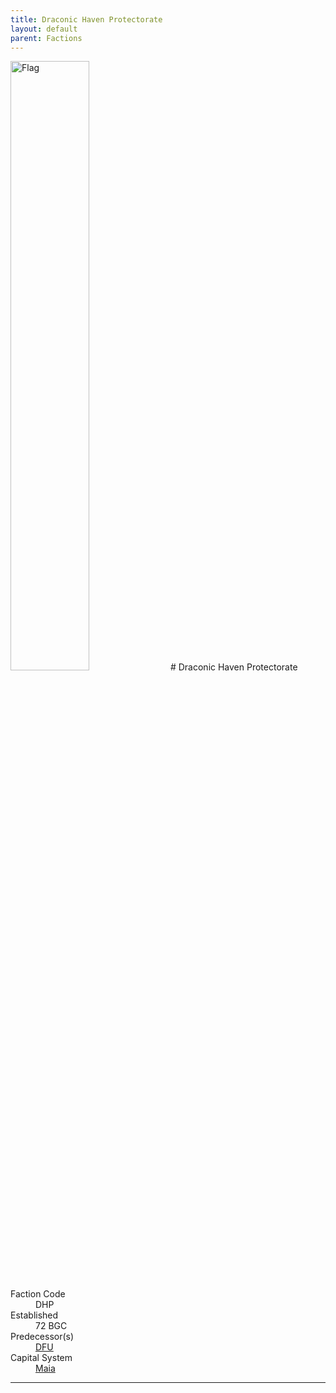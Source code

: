 ```yaml
---
title: Draconic Haven Protectorate
layout: default
parent: Factions
---
```


<img src="../../img/flag_dhp.png" alt="Flag" width="50%"/>
# Draconic Haven Protectorate
<dl>
    <dt>Faction Code</dt><dd>DHP</dd>
    <dt>Established</dt><dd>72 BGC</dd>
    <dt>Predecessor(s)</dt><dd><a href="dfu.html">DFU</a></dd>
    <dt>Capital System</dt><dd><a href="../systems/maia/index.html">Maia</a></dd>
</dl>

----
